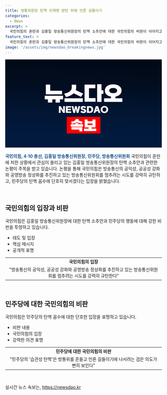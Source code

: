 ```yaml
---
title: 방통위원장 탄핵 이재명 방탄 위해 언론 길들이기
categories:
  - News
excerpt: >
  국민의힘의 혼란과 김홍일 방송통신위원장의 탄핵 소추안에 대한 국민의힘의 비판이 이어지고 있다. 곽규택 수석대변인은 이를 언론을 자신들의 입맛에 맞게 길들이기 위한 목적이라며 비판했고, 민주당의 탄핵안을 꼼수로 비판하여 규탄했다. 국민의힘은 방송통신의 공익성과 공공성을 강화하고 있는 방송통신위원회를 멈추려는 시도에 강력히 맞서겠다고 밝혔으며, 민주당을 국민께서 부여한 입법권력의 남용과 책임을 직시하라고 비판했다. 
feature_text: >
  국민의힘의 혼란과 김홍일 방송통신위원장의 탄핵 소추안에 대한 국민의힘의 비판이 이어지고 있다. 곽규택 수석대변인은 이를 언론을 자신들의 입맛에 맞게 길들이기 위한 목적이라며 비판했고, 민주당의 탄핵안을 꼼수로 비판하여 규탄했다. 국민의힘은 방송통신의 공익성과 공공성을 강화하고 있는 방송통신위원회를 멈추려는 시도에 강력히 맞서겠다고 밝혔으며, 민주당을 국민께서 부여한 입법권력의 남용과 책임을 직시하라고 비판했다. 
image: '/assets/img/newsdao_breakingnews.jpg'
---
```


<p><img src="/assets/img/newsdao_breakingnews.jpg" alt="implanttips 속보" /></p>

<p><b><span style="color: #1a5490;">국민의힘, 4·10 총선, 김홍일 방송통신위원장, 민주당, 방송통신위원회</span></b>
국민의힘이 혼란에 처한 상황에서 관심이 쏠리고 있는 김홍일 방송통신위원장의 탄핵 소추안과 관련한 논평이 주목을 받고 있습니다. 논평을 통해 국민의힘은 방송통신의 공익성, 공공성 강화와 공영방송 정상화를 추진하고 있는 방송통신위원회를 멈추려는 시도를 강력히 규탄하고, 민주당의 탄핵 꼼수에 단호히 맞서겠다는 입장을 밝혔습니다.</p>

<p data-ke-size="size16">&nbsp;</p>

<h2 data-ke-size="size26">국민의힘의 입장과 비판</h2>

<p data-ke-size="size16">국민의힘은 김홍일 방송통신위원장에 대한 탄핵 소추안과 민주당의 행동에 대해 강한 비판을 투영하고 있습니다.</p>

<ul>
  <li>태도 및 입장</li>
  <li>핵심 메시지</li>
  <li>공개적 표명</li>
</ul>

<table>
  <tr>
    <td style="text-align: center; height: 17px;"><b>국민의힘의 입장</b></td>
  </tr>
  <tr>
    <td style="text-align: center; height: 17px;">"방송통신의 공익성, 공공성 강화와 공영방송 정상화를 추진하고 있는 방송통신위원회를 멈추려는 시도를 강력히 규탄한다"</td>
  </tr>
</table>

<p data-ke-size="size16">&nbsp;</p>

<h2 data-ke-size="size26">민주당에 대한 국민의힘의 비판</h2>

<p data-ke-size="size16">국민의힘은 민주당의 탄핵 꼼수에 대한 단호한 입장을 표명하고 있습니다.</p>

<ul>
  <li>비판 내용</li>
  <li>국민의힘의 입장</li>
  <li>강력한 의견 표명</li>
</ul>

<table>
  <tr>
    <td style="text-align: center; height: 17px;"><b>민주당에 대한 국민의힘의 비판</b></td>
  </tr>
  <tr>
    <td style="text-align: center; height: 17px;">"민주당의 '습관성 탄핵'은 방통위를 흔들고 언론 길들이기에 나서려는 검은 의도가 뻔히 보인다"</td>
  </tr>
</table>

<p data-ke-size="size16">&nbsp;</p>
실시간 뉴스 속보는, <a href="https://newsdao.kr" rel="dofollow">https://newsdao.kr</a>


